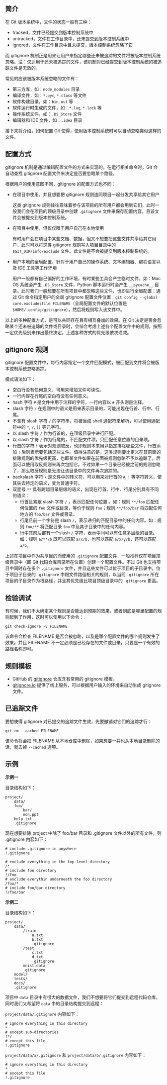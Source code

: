 ## 简介

在 Git 版本系统中，文件的状态一般有三种：

* tracked，文件已经提交到版本控制系统中
* untracked，文件在工作目录中，还未提交到版本控制系统中
* ignored，文件在工作目录中且未提交，版本控制系统忽略了它

而 gitignore 机制正是用来让用户来指定哪些还未被追踪的文件将被版本控制系统忽略。注：仅适用于还未被追踪的文件，该机制对已经提交到版本控制系统的被追踪文件是无效的。

常见的应该被版本系统忽略的文件有：

* 第三方库，如：`node_modules` 目录
* 编译文件，如：`*.pyc`, `*.class` 等文件
* 软件构建目录，如：`bin`, `out` 等
* 软件运行时生成的文件，如：`*.log`, `*.lock` 等
* 操作系统文件，如：`.DS_Store` 文件
* 编辑器和 IDE 文件，如：`.idea` 目录

接下来将介绍，如何配置 Git 使得，使用版本控制系统时可以自动忽略类似这样的文件。

## 配置方式

gitignore 机制是通过编辑配置文件的方式来实现的，在运行相关命令时，Git 会自动查找 gitignore 配置文件来决定是否要忽略某个路径。

根据用户的使用意图不同，gitignore 的配置方式也不同：

* 在项目中使用，并且想要把 gitignore 规则连同项目一起分发共享给其它用户

  这类 gitignore 规则往往意味着参与该项目的所有用户都会用到它们，此时一般我们会在项目的顶级目录中创建 `.gitignore` 文件来保存配置内容。且该文件会被提交到版本控制系统。

* 在项目中使用，但仅仅限于用户自己在本地使用

  有时用户会在项目中某些文档、数据，但又不想要把这些文件共享给其它用户，此时可以将这类 gitignore 规则写入项目目录中的 `$GIT_DIR/info/exclude` 文件。此文件是不会被提交到版本控制系统的。

* 用户本地的全局配置，针对于用户自己的操作系统、文本编辑器、编程语言以及 IDE 工具等工作环境

  用户一般都有自己偏好的工作环境，有时某些工具会产生临时文件，如：Mac OS 系统会产生 `.DS_Store` 文件，Python 脚本运行时会产生 `__pycache__` 目录。此时我们一般想要在所有项目中都忽略这些文件，也即进行全局配置：通过 Git 命令指定用户的全局 gitignore 配置文件位置：`git config --global core.excludesfile FILENAME`（全局配置文件的默认位置是 `$HOME/.config/git/ignore`），然后将规则写入该文件中。

以上的多种配置方式，是可以共同存在且有相互叠加的效果。在 Git 决定是否会忽略某个还未被追踪的文件或目录时，会综合考虑上述各个配置文件中的规则，按照一定优先级别来作出最终决定。上述各种方式的优先级依次递减。

## gitignore 规则

gitignore 配置文件中，每行内容指定一个文件匹配模式，被匹配到文件将会被版本控制系统忽略追踪。

模式语法如下：

* 空白行没有任何意义，可用来增加文件可读性。
* 一行内容在行尾的空白符没有任何意义。
* hash 字符 `#` 是文件中用于注释的字符，一行内容以 `#` 开头则是注释。
* slash 字符 `/` 在规则中的语义是用来表示目录的，可能出现在行首、行中、行尾。
* 不含有 slash 字符 `/` 的字符串，将被当成 shell 通配符来解析，可以使用通配符中的 `*`, `?`, `[]` 等元字符。
* 以 slash 字符 `/` 作为行首的，在顶级目录中进行匹配。
* 以 slash 字符 `/` 作为行尾的，不匹配文件项，只匹配任意位置的目录项。
* 行首的字符 `!` 表示对规则取反，也即规则本来用以指定排除哪些文件，行首添加 `!` 后则表示要包括这些文件。值得注意的是，这类规则要比定义在其前面的排除规则的优先级更高，也即某文件如果在前面被规则忽略不予以追踪了，后面可以使用取反规则来再次包括它。不过如果一个目录已经被之前的规则忽略了，那么取反规则是无法让该目录中的文件再次追踪的。
* backslash 字符 `\` 是文件中的转义符，可以用来对行首的 `#`, `!` 等字符转义，使其失去特定的语义，变为普通字符。
* 双星号 `**` 具有跨越目录层级的语义，出现在行首、行中、行尾分别具有不同的语义：
  * 行首且紧跟 slash 字符 `/` ，表示匹配任何位置 。如：规则 `**/foo` 匹配任何位置的 `foo` 文件或目录，等价于规则 `foo`；规则 `**/foo/bar` 将匹配任何地方的 `foo/bar` 文件或目录。
  * 行尾且前一个字符是 slash `/`，表示递归的匹配目录中的任何内容。如：规则 `foo/**` 将匹配目录 `foo` 中及其子目录中的任何内容。
  * 行中其前后都有一个slash `/` 字符，表示中间可以有任意多层级的目录。如：规则 `a/**/b` 既可以匹配 `a/x/b`，也可以匹配 `a/x/y/b`，还可以匹配 `a/b`。

上述在项目中作为共享目的而使用的 `.gitignore` 配置文件，一般推荐仅在项目顶级目录中（即 Git 代码仓库目录所在位置）创建一个配置文件。不过 Git 也支持项目中同时存在多个 `.gitignore` 文件，并且这些文件可以位于项目的子目录中。位于项目子目录的 `.gitignore` 中跟文件路径相关的规则，以当前 `.gitignore` 所在项目的子目录作为根路径，并且其优先级比项目顶级目录中的 `.gitignore` 更高。

## 检验调试

有时候，我们不太确定某个规则是否能达到预期的效果，或者到底是哪里配置的规则起到了作用，这时可以使用以下命令：

```
git check-ignore -v FILENAME
```

该命令会检查 FILENAME 是否会被忽略，以及是哪个配置文件的哪个规则发生了效果。并且 FILENAME 不一定必须是已经存在的文件或目录，只要是一个有效的路径名称即可。

## 规则模板

* GitHub 的 [gitignore](https://github.com/github/gitignore) 仓库含有常用的 gitignore 模板。
* [gitignore.io](https://www.gitignore.io/) 提供了线上服务，可以根据用户输入的环境来自动生成 gitignore 文件。

## 已追踪文件

要想使得 gitignore 对已提交的追踪文件生效，先要撤销对它们的追踪才行：

```
git rm --cached FILENAME
```

该命令将会把 FILENAME 从本地仓库中删除，如果想要一并也从本地目录删除的话，就去掉 `--cached` 选项。

## 示例

**示例一**

目录结构如下：

```
project/
	data/
	foo/
		bar/
		non.ppt
	help.txt
	.gitignore
```

现在想要排除 project 中除了 foo/bar 目录和 .gitignore 文件以外的所有文件，则 .gitignore 内容如下：

```
# include .gitignore in anywhere
!.gitignore

# exclude everything in the top-level directory
/*
# include foo directory
!/foo
# exclude everythin underneath the foo directory
/foo/*
# include foo/bar directory
!/foo/bar
```

**示例二**

目录结构如下：

```
project/
	data/
		/train
			a.txt
			b.txt
			.gitignore
		/test
			c.txt
			d.txt
			.gitignore
		mnist.data
		.gitignore
	model/
	tests/
	docs/
	.gitignore
```

项目中 `data` 目录中有很大的数据文件，我们不想要将它们提交到远程代码仓库，同时我们又希望将 `data` 中的目录结构提交到远程：

`project/data/.gitignore` 内容如下：

```
# ignore everything in this directory
*
# except sub-directories
!*/
# except this file
!.gitignore
```

`project/data/a/.gitignore` 和 `project/data/b/.gitignore` 内容如下：

```
# ignore everything in this directory
*
# except this file
!.gitignore
```

